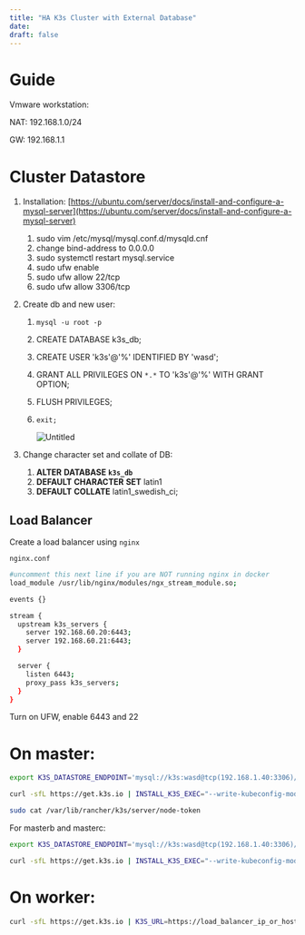 ```yaml
---
title: "HA K3s Cluster with External Database"
date: 
draft: false
---
```


# Guide

Vmware workstation:

NAT: 192.168.1.0/24

GW: 192.168.1.1

# Cluster Datastore

1. Installation: [https://ubuntu.com/server/docs/install-and-configure-a-mysql-server](https://ubuntu.com/server/docs/install-and-configure-a-mysql-server)
    1. sudo vim /etc/mysql/mysql.conf.d/mysqld.cnf 
    2. change bind-address to 0.0.0.0
    3. sudo systemctl restart mysql.service
    4. sudo ufw enable
    5. sudo ufw allow 22/tcp
    6. sudo ufw allow 3306/tcp
2. Create db and new user:
    1. `mysql -u root -p`
    2. CREATE DATABASE k3s_db;
    3. CREATE USER 'k3s'@'%' IDENTIFIED BY 'wasd';
    4. GRANT ALL PRIVILEGES ON `*.*` TO 'k3s'@'%' WITH GRANT OPTION;
    5. FLUSH PRIVILEGES;
    6. `exit;`
        
        ![Untitled](K3s%20-%20Kubernetes%20Cluster%201b7fccc10748426e8ed96bfc61c236ae/Untitled.png)
        
3. Change character set and collate of DB:
    1. **ALTER** **DATABASE** **`k3s_db`**
    2. **DEFAULT** **CHARACTER** **SET** latin1
    3. **DEFAULT** **COLLATE** latin1_swedish_ci;

## Load Balancer

Create a load balancer using `nginx`

`nginx.conf`

```bash
#uncomment this next line if you are NOT running nginx in docker
load_module /usr/lib/nginx/modules/ngx_stream_module.so;

events {}

stream {
  upstream k3s_servers {
    server 192.168.60.20:6443;
    server 192.168.60.21:6443;
  }

  server {
    listen 6443;
    proxy_pass k3s_servers;
  }
}
```

Turn on UFW, enable 6443 and 22

# On master:

```bash
export K3S_DATASTORE_ENDPOINT='mysql://k3s:wasd@tcp(192.168.1.40:3306)/k3s_db'
```

```bash
curl -sfL https://get.k3s.io | INSTALL_K3S_EXEC="--write-kubeconfig-mode 644" sh -s - server --node-taint CriticalAddonsOnly=true:NoExecute --tls-san 192.168.1.30
```

```bash
sudo cat /var/lib/rancher/k3s/server/node-token
```

For masterb and masterc:

```bash
export K3S_DATASTORE_ENDPOINT='mysql://k3s:wasd@tcp(192.168.1.40:3306)/k3s_db'
```

```bash
curl -sfL https://get.k3s.io | INSTALL_K3S_EXEC="--write-kubeconfig-mode 644" sh -s - server --token=SECRET --node-taint CriticalAddonsOnly=true:NoExecute --tls-san 192.168.1.30
```

# On worker:

```bash
curl -sfL https://get.k3s.io | K3S_URL=https://load_balancer_ip_or_hostname:6443 K3S_TOKEN=mynodetoken sh -
```